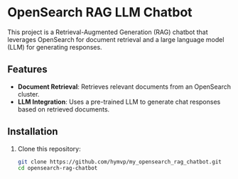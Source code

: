 # OpenSearch RAG LLM Chatbot

This project is a Retrieval-Augmented Generation (RAG) chatbot that leverages OpenSearch for document retrieval and a large language model (LLM) for generating responses.

## Features

- **Document Retrieval**: Retrieves relevant documents from an OpenSearch cluster.
- **LLM Integration**: Uses a pre-trained LLM to generate chat responses based on retrieved documents.

## Installation

1. Clone this repository:
   ```sh
   git clone https://github.com/hymvp/my_opensearch_rag_chatbot.git
   cd opensearch-rag-chatbot
